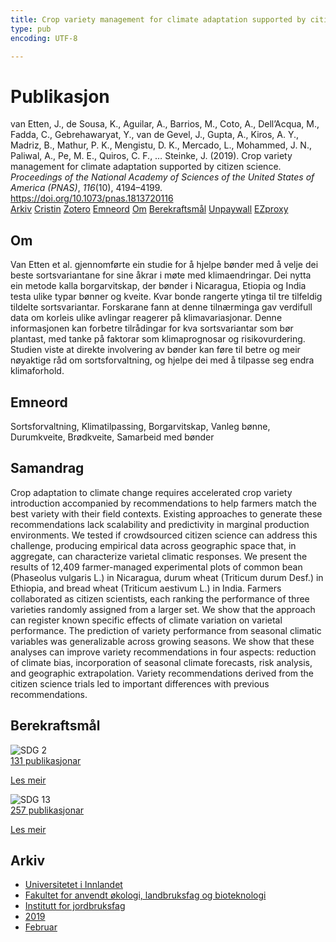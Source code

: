 ```yaml
---
title: Crop variety management for climate adaptation supported by citizen science
type: pub
encoding: UTF-8

---
```

<h1>Publikasjon</h1>
<article id="csl-bib-container-TGBWR8BU" class="csl-bib-container">
  <div class="csl-bib-body"> <div class="csl-entry">van Etten, J., de Sousa, K., Aguilar, A., Barrios, M., Coto, A., Dell’Acqua, M., Fadda, C., Gebrehawaryat, Y., van de Gevel, J., Gupta, A., Kiros, A. Y., Madriz, B., Mathur, P. K., Mengistu, D. K., Mercado, L., Mohammed, J. N., Paliwal, A., Pe, M. E., Quiros, C. F., … Steinke, J. (2019). Crop variety management for climate adaptation supported by citizen science. <i>Proceedings of the National Academy of Sciences of the United States of America (PNAS)</i>, <i>116</i>(10), 4194–4199. <a href="https://doi.org/10.1073/pnas.1813720116">https://doi.org/10.1073/pnas.1813720116</a></div> </div>
  <div class="csl-bib-buttons">
    <a href="#taxonomy-article-TGBWR8BU" alt="archive" class="csl-bib-button">Arkiv</a>
    <a href="https://app.cristin.no/results/show.jsf?id=1678959" alt="Cristin" class="csl-bib-button">Cristin</a>
    <a href="http://zotero.org/groups/5881554/items/TGBWR8BU" alt="Zotero" class="csl-bib-button">Zotero</a>
    <a href="#keywords-article-TGBWR8BU" alt="keywords" class="csl-bib-button">Emneord</a>
    <a href="#about-article-TGBWR8BU" alt="about_pub" class="csl-bib-button">Om</a>
    <a href="#sdg-article-TGBWR8BU" alt="sdg" class="csl-bib-button">Berekraftsmål</a>
    <a href="https://www.pnas.org/content/pnas/116/10/4194.full.pdf" alt="Unpaywall" class="csl-bib-button">Unpaywall</a>
    <a href="https://www.pnas.org/content/pnas/116/10/4194.full.pdf" alt="EZproxy" class="csl-bib-button">EZproxy</a>
  </div>
  <div id="csl-bib-meta-container-TGBWR8BU"></div>
</article>
<div id="csl-bib-meta-TGBWR8BU" class="csl-bib-meta">
  <article id="about-article-TGBWR8BU" class="about_pub-article">
    <h1>Om</h1>
    Van Etten et al. gjennomførte ein studie for å hjelpe bønder med å velje dei beste sortsvariantane for sine åkrar i møte med klimaendringar. Dei nytta ein metode kalla borgarvitskap, der bønder i Nicaragua, Etiopia og India testa ulike typar bønner og kveite. Kvar bonde rangerte ytinga til tre tilfeldig tildelte sortsvariantar. Forskarane fann at denne tilnærminga gav verdifull data om korleis ulike avlingar reagerer på klimavariasjonar. Denne informasjonen kan forbetre tilrådingar for kva sortsvariantar som bør plantast, med tanke på faktorar som klimaprognosar og risikovurdering. Studien viste at direkte involvering av bønder kan føre til betre og meir nøyaktige råd om sortsforvaltning, og hjelpe dei med å tilpasse seg endra klimaforhold.
  </article>
  <article id="keywords-article-TGBWR8BU" class="keywords-article">
    <h1>Emneord</h1>
    Sortsforvaltning, Klimatilpassing, Borgarvitskap, Vanleg bønne, Durumkveite, Brødkveite, Samarbeid med bønder
  </article>
  <article id="abstract-article-TGBWR8BU" class="abstract-article">
    <h1>Samandrag</h1>
    Crop adaptation to climate change requires accelerated crop variety introduction accompanied by recommendations to help farmers match the best variety with their field contexts. Existing approaches to generate these recommendations lack scalability and predictivity in marginal production environments. We tested if crowdsourced citizen science can address this challenge, producing empirical data across geographic space that, in aggregate, can characterize varietal climatic responses. We present the results of 12,409 farmer-managed experimental plots of common bean (Phaseolus vulgaris L.) in Nicaragua, durum wheat (Triticum durum Desf.) in Ethiopia, and bread wheat (Triticum aestivum L.) in India. Farmers collaborated as citizen scientists, each ranking the performance of three varieties randomly assigned from a larger set. We show that the approach can register known specific effects of climate variation on varietal performance. The prediction of variety performance from seasonal climatic variables was generalizable across growing seasons. We show that these analyses can improve variety recommendations in four aspects: reduction of climate bias, incorporation of seasonal climate forecasts, risk analysis, and geographic extrapolation. Variety recommendations derived from the citizen science trials led to important differences with previous recommendations.
  </article>
  <article id="sdg-article-TGBWR8BU" class="sdg-article">
    <h1>Berekraftsmål</h1>
    <div class="sdg-container"><div id="sdg2" class="sdg">
        <img src="{{< params subfolder >}}images/sdg/sdg02_nn.png" class="image" alt="SDG 2">
        <div class="sdg-overlay">
          <a href="{{< params subfolder >}}nn/archive/?sdg=2#archive" class="sdg-publication-count"><span>131</span> publikasjonar</a>
          <p><a href="https://fn.no/om-fn/fns-baerekraftsmaal/utrydde-sult?lang=nno-NO" class="sdg-read-more">Les meir</a></p>
        </div>
      </div> <div id="sdg13" class="sdg">
        <img src="{{< params subfolder >}}images/sdg/sdg13_nn.png" class="image" alt="SDG 13">
        <div class="sdg-overlay">
          <a href="{{< params subfolder >}}nn/archive/?sdg=13#archive" class="sdg-publication-count"><span>257</span> publikasjonar</a>
          <p><a href="https://fn.no/om-fn/fns-baerekraftsmaal/stoppe-klimaendringene?lang=nno-NO" class="sdg-read-more">Les meir</a></p>
        </div>
      </div></div>
  </article>
  <article id="taxonomy-article-TGBWR8BU" class="taxonomy-article">
    <h1>Arkiv</h1>
    <ul>
      <li><a href="{{< params subfolder >}}nn/archive/?key=3DCRN523">Universitetet i Innlandet</a></li>
      <li><a href="{{< params subfolder >}}nn/archive/?key=T77LXH6D">Fakultet for anvendt økologi, landbruksfag og bioteknologi</a></li>
      <li><a href="{{< params subfolder >}}nn/archive/?key=SSN4QLEC">Institutt for jordbruksfag</a></li>
      <li><a href="{{< params subfolder >}}nn/archive/?key=XGI7PKZN">2019</a></li>
      <li><a href="{{< params subfolder >}}nn/archive/?key=6MUPJ4QN">Februar</a></li>
    </ul>
  </article>
</div>
